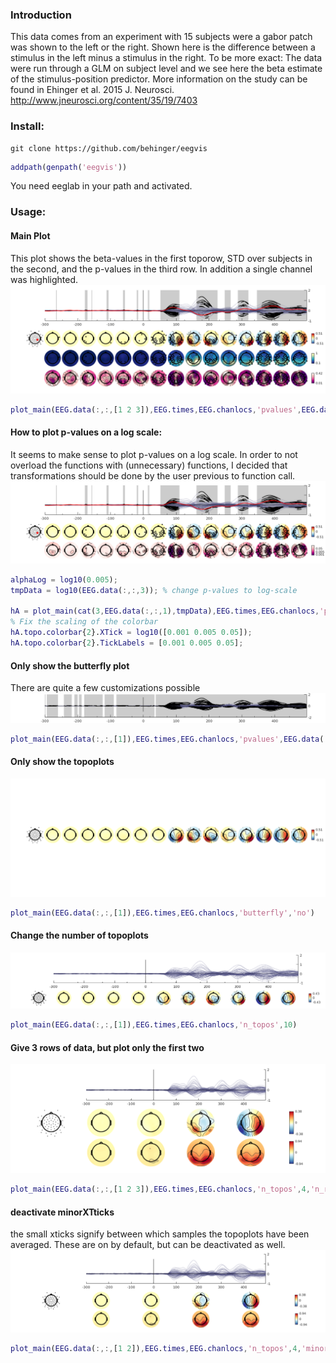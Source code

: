 ### Introduction
This data comes from an experiment with 15 subjects were a gabor patch
was shown to the left or the right.
Shown here is the difference between a stimulus in the left minus a
stimulus in the right. To be more exact: The data were run through a GLM
on subject level and we see here the beta estimate of the
stimulus-position predictor. More information on the study can be found
in Ehinger et al. 2015 J. Neurosci.
http://www.jneurosci.org/content/35/19/7403

### Install:
```
git clone https://github.com/behinger/eegvis
```
``` matlab
addpath(genpath('eegvis'))
```

You need eeglab in your path and activated.

### Usage:
#### Main Plot
This plot shows the beta-values in the first toporow, STD over subjects in the second, and the p-values in the third row. In addition a single channel was highlighted.
![main plot](https://raw.githubusercontent.com/behinger/eegvis/master/topo_butter/html/main_call_01.png)
```matlab
plot_main(EEG.data(:,:,[1 2 3]),EEG.times,EEG.chanlocs,'pvalues',EEG.data(:,:,3),'highlighted_channel',10,'colormap',{{'div','RdYlBu'},{'seq','YlGnBu'},'seq'},'topoalpha',0.005)
```

#### How to plot p-values on a log scale:
It seems to make sense to plot p-values on a log scale. In order to not
overload the functions with (unnecessary) functions, I decided that
transformations should be done by the user previous to function call.
![main plot](https://raw.githubusercontent.com/behinger/eegvis/master/topo_butter/html/main_call_02.png)
```matlab
alphaLog = log10(0.005);
tmpData = log10(EEG.data(:,:,3)); % change p-values to log-scale

hA = plot_main(cat(3,EEG.data(:,:,1),tmpData),EEG.times,EEG.chanlocs,'pvalues',tmpData,'highlighted_channel',10,'colormap',{'div','seq'},'topoalpha',alphaLog);
% Fix the scaling of the colorbar
hA.topo.colorbar{2}.XTick = log10([0.001 0.005 0.05]);
hA.topo.colorbar{2}.TickLabels = [0.001 0.005 0.05];
```

#### Only show the butterfly plot
There are quite a few customizations possible
![main plot](https://raw.githubusercontent.com/behinger/eegvis/master/topo_butter/html/main_call_03.png)
``` matlab
plot_main(EEG.data(:,:,[1]),EEG.times,EEG.chanlocs,'pvalues',EEG.data(:,:,3),'topoplot','no')
```
#### Only show the topoplots
![main plot](https://raw.githubusercontent.com/behinger/eegvis/master/topo_butter/html/main_call_04.png)
``` matlab
plot_main(EEG.data(:,:,[1]),EEG.times,EEG.chanlocs,'butterfly','no')
```

#### Change the number of topoplots
![main plot](https://raw.githubusercontent.com/behinger/eegvis/master/topo_butter/html/main_call_05.png)
``` matlab
plot_main(EEG.data(:,:,[1]),EEG.times,EEG.chanlocs,'n_topos',10)
```

#### Give 3 rows of data, but plot only the first two
![main plot](https://raw.githubusercontent.com/behinger/eegvis/master/topo_butter/html/main_call_06.png)
``` matlab
plot_main(EEG.data(:,:,[1 2 3]),EEG.times,EEG.chanlocs,'n_topos',4,'n_rows',2)
```
#### deactivate minorXTticks
 the small xticks signify between which samples the topoplots have been
 averaged. These are on by default, but can be deactivated as well.
 ![main plot](https://raw.githubusercontent.com/behinger/eegvis/master/topo_butter/html/main_call_07.png)
 ``` matlab
plot_main(EEG.data(:,:,[1 2]),EEG.times,EEG.chanlocs,'n_topos',4,'minorXTicks',0)
```
